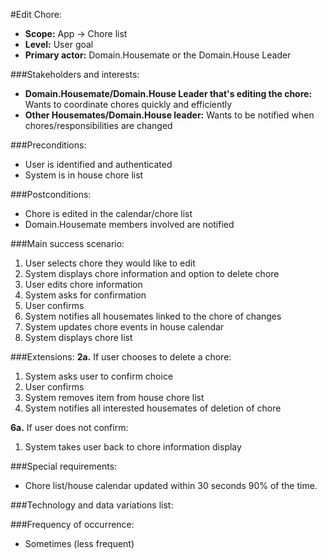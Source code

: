 #Edit Chore:
+ **Scope:** App -> Chore list
+ **Level:** User goal
+ **Primary actor:** Domain.Housemate or the Domain.House Leader

###Stakeholders and interests:
+ **Domain.Housemate/Domain.House Leader that's editing the chore:** Wants to coordinate chores quickly and efficiently
+ **Other Housemates/Domain.House leader:** Wants to be notified when chores/responsibilities are changed

###Preconditions:
+ User is identified and authenticated
+ System is in house chore list

###Postconditions:
+ Chore is edited in the calendar/chore list
+ Domain.Housemate members involved are notified

###Main success scenario:
1. User selects chore they would like to edit
2. System displays chore information and option to delete chore
3. User edits chore information
4. System asks for confirmation
5. User confirms
6. System notifies all housemates linked to the chore of changes
7. System updates chore events in house calendar
8. System displays chore list

###Extensions:
**2a.** If user chooses to delete a chore:
1. System asks user to confirm choice
3. User confirms
4. System removes item from house chore list
5. System notifies all interested housemates of deletion of chore

**6a.** If user does not confirm:
1. System takes user back to chore information display

###Special requirements:
+ Chore list/house calendar updated within 30 seconds 90% of the time.

###Technology and data variations list:

###Frequency of occurrence:
+ Sometimes (less frequent)
